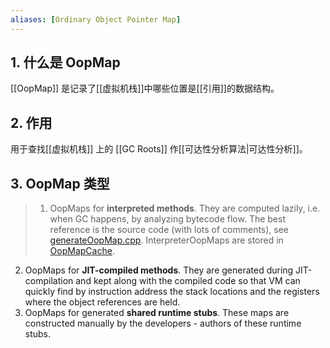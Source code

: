 ```yaml
---
aliases: [Ordinary Object Pointer Map]
---
```


## 1. 什么是 OopMap
[[OopMap]] 是记录了[[虚拟机栈]]中哪些位置是[[引用]]的数据结构。

## 2. 作用
用于查找[[虚拟机栈]] 上的 [[GC Roots]] 作[[可达性分析算法|可达性分析]]。


## 3. OopMap 类型
> 1.  OopMaps for **interpreted methods**. They are computed lazily, i.e. when GC happens, by analyzing bytecode flow. The best reference is the source code (with lots of comments), see [generateOopMap.cpp](http://hg.openjdk.java.net/jdk8u/jdk8u/hotspot/file/80ee2541504e/src/share/vm/oops/generateOopMap.cpp#l37). InterpreterOopMaps are stored in [OopMapCache](http://hg.openjdk.java.net/jdk8u/jdk8u/hotspot/file/80ee2541504e/src/share/vm/interpreter/oopMapCache.hpp#l31).
2.  OopMaps for **JIT-compiled methods**. They are generated during JIT-compilation and kept along with the compiled code so that VM can quickly find by instruction address the stack locations and the registers where the object references are held.
3.  OopMaps for generated **shared runtime stubs**. These maps are constructed manually by the developers - authors of these runtime stubs.
